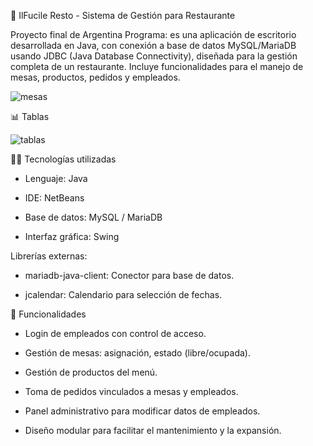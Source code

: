 🍝 IlFucile Resto - Sistema de Gestión para Restaurante

Proyecto final de Argentina Programa: es una aplicación de escritorio desarrollada en Java, con conexión a base de datos MySQL/MariaDB usando  JDBC (Java Database Connectivity), diseñada para la gestión completa de un restaurante.
Incluye funcionalidades para el manejo de mesas, productos, pedidos y empleados.

![mesas](https://github.com/user-attachments/assets/b42a84d5-4c41-4ec8-9274-5549e3e6011f)


📊 Tablas

![tablas](https://github.com/user-attachments/assets/e1eec088-9a86-488b-b129-ecfc0863e730)

🧑‍💻 Tecnologías utilizadas

 - Lenguaje: Java

 - IDE: NetBeans

 - Base de datos: MySQL / MariaDB

- Interfaz gráfica: Swing

Librerías externas:

 - mariadb-java-client: Conector para base de datos.

 - jcalendar: Calendario para selección de fechas.

🔑 Funcionalidades

- Login de empleados con control de acceso.

- Gestión de mesas: asignación, estado (libre/ocupada).

- Gestión de productos del menú.

- Toma de pedidos vinculados a mesas y empleados.

- Panel administrativo para modificar datos de empleados.

- Diseño modular para facilitar el mantenimiento y la expansión.

  
